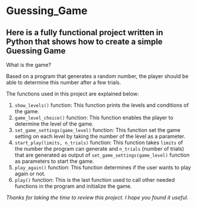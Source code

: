 # Guessing_Game

## Here is a fully functional project written in Python that shows how to create a simple Guessing Game

What is the game? 

Based on a program that generates a random number, the player should be able to determine this number after a few trials.


The functions used in this project are explained below:
1. ```show_levels()``` function:
    This function prints the levels and conditions of the game.
2. ```game_level_choice()``` function:
     This function enables the player to determine the level of the game.
3. ```set_game_settings(game_level)``` function:
    This function set the game setting on each level by taking the number of the level as a parameter.
4. ```start_play(limits, n_trials)``` function:
    This function takes ```limits``` of the number the program can generate and ```n_trials``` (number of trials) that are generated as output of ```set_game_settings(game_level)``` function as parameters to start the game.
5. ```play_again()``` function:
    This function determines if the user wants to play again or not.
6. ```play()``` function:
    This is the last function used to call other needed functions in the program and initialize the game.

*Thanks for taking the time to review this project. I hope you found it useful.*
